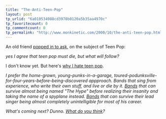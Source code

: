 ```yaml
---
title: "The-Anti-Teen-Pop"
layout: post
tp_urlid: "6a010534988cd3970b0120a5b35aa4970c"
tp_favoritecount: 0
tp_commentcount: 0
tp_permalink: "http://www.monkinetic.com/2000/10/the-anti-teen-pop.html"
---
```

An old friend <a href="http://www.redmonk.net/187">popped in to ask</a>, on the subject of Teen Pop:

<i>yes I agree that teen pop must die, but what will follow?</i>

I don&#39;t know yet. But here&#39;s <a href="http://www.redmonk.net/188">why I hate teen pop</a>.

<i>I prefer the home-grown, young-punks-in-a-garage, toured-podunksville-for-four-years-before-being-discovered appproach. Bands that sing from experience, who write their own stuff, and live or die by it. <a href="http://www.u2.com">Bands</a> that can survive almost being named &quot;The Hype&quot; before realizing their insanity and taking the name of a spyplane instead. <a href="http://www.remhq.com">Bands</a> that can survive their lead singer being almost completely unintelligible for most of his career.

What&#39;s coming next? Dunno. <a href="http://www.redmonk.net/188/reply">What do you think</a>?</i>
